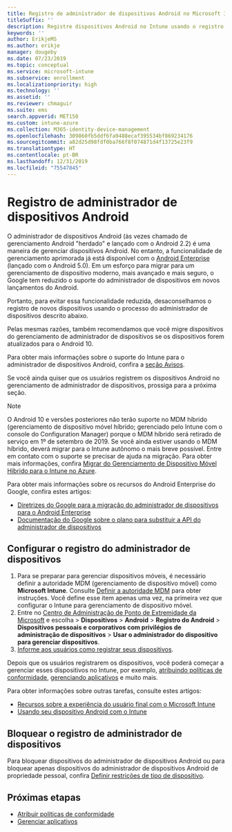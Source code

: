 ```yaml
---
title: Registro de administrador de dispositivos Android no Microsoft Intune
titleSuffix: ''
description: Registre dispositivos Android no Intune usando o registro de administrador de dispositivos.
keywords: ''
author: ErikjeMS
ms.author: erikje
manager: dougeby
ms.date: 07/23/2019
ms.topic: conceptual
ms.service: microsoft-intune
ms.subservice: enrollment
ms.localizationpriority: high
ms.technology: ''
ms.assetid: ''
ms.reviewer: chmaguir
ms.suite: ems
search.appverid: MET150
ms.custom: intune-azure
ms.collection: M365-identity-device-management
ms.openlocfilehash: 309860fb5ddf6fa9488ecaf395534bf869234176
ms.sourcegitcommit: a82d25d98fdf0ba766f8f074871d4f13725e23f9
ms.translationtype: HT
ms.contentlocale: pt-BR
ms.lasthandoff: 12/31/2019
ms.locfileid: "75547845"
---
```

# <a name="android-device-administrator-enrollment"></a>Registro de administrador de dispositivos Android

O administrador de dispositivos Android (às vezes chamado de gerenciamento Android "herdado" e lançado com o Android 2.2) é uma maneira de gerenciar dispositivos Android. No entanto, a funcionalidade de gerenciamento aprimorada já está disponível com o [Android Enterprise](https://www.android.com/enterprise/management/) (lançado com o Android 5.0). Em um esforço para migrar para um gerenciamento de dispositivo moderno, mais avançado e mais seguro, o Google tem reduzido o suporte do administrador de dispositivos em novos lançamentos do Android.

Portanto, para evitar essa funcionalidade reduzida, desaconselhamos o registro de novos dispositivos usando o processo do administrador de dispositivos descrito abaixo.

Pelas mesmas razões, também recomendamos que você migre dispositivos do gerenciamento de administrador de dispositivos se os dispositivos forem atualizados para o Android 10. 

Para obter mais informações sobre o suporte do Intune para o administrador de dispositivos Android, confira a [seção Avisos](../fundamentals/whats-new.md#decreasing-support-for-android-device-administrator).

Se você ainda quiser que os usuários registrem os dispositivos Android no gerenciamento de administrador de dispositivos, prossiga para a próxima seção.  


> [!Note]  
> O Android 10 e versões posteriores não terão suporte no MDM híbrido (gerenciamento de dispositivo móvel híbrido; gerenciado pelo Intune com o console do Configuration Manager) porque o MDM híbrido será retirado de serviço em 1º de setembro de 2019. Se você ainda estiver usando o MDM híbrido, deverá migrar para o Intune autônomo o mais breve possível. Entre em contato com o suporte se precisar de ajuda na migração. Para obter mais informações, confira [Migrar do Gerenciamento de Dispositivo Móvel Híbrido para o Intune no Azure](https://aka.ms/hybrid_notification).

Para obter mais informações sobre os recursos do Android Enterprise do Google, confira estes artigos:
- [Diretrizes do Google para a migração do administrador de dispositivos para o Android Enterprise](http://static.googleusercontent.com/media/android.com/en/enterprise/static/2016/pdfs/enterprise/Android-Enterprise-Migration-Bluebook_2019.pdf)
- [Documentação do Google sobre o plano para substituir a API do administrador de dispositivos](https://developers.google.com/android/work/device-admin-deprecation)


## <a name="set-up-device-administrator-enrollment"></a>Configurar o registro do administrador de dispositivos

1. Para se preparar para gerenciar dispositivos móveis, é necessário definir a autoridade MDM (gerenciamento de dispositivo móvel) como **Microsoft Intune**. Consulte [Definir a autoridade MDM](../fundamentals/mdm-authority-set.md) para obter instruções. Você define esse item apenas uma vez, na primeira vez que configurar o Intune para gerenciamento de dispositivo móvel.
2. Entre no [Centro de Administração de Ponto de Extremidade da Microsoft](https://go.microsoft.com/fwlink/?linkid=2109431) e escolha > **Dispositivos** > **Android** > **Registro do Android** > **Dispositivos pessoais e corporativos com privilégios de administração de dispositivos** > **Usar o administrador do dispositivo para gerenciar dispositivos**.
3. [Informe aos usuários como registrar seus dispositivos](/intune-user-help/enroll-your-device-in-intune-android).  

Depois que os usuários registrarem os dispositivos, você poderá começar a gerenciar esses dispositivos no Intune, por exemplo, [atribuindo políticas de conformidade](../protect/compliance-policy-create-android.md), [gerenciando aplicativos](../apps/app-management.md) e muito mais.

Para obter informações sobre outras tarefas, consulte estes artigos:
- [Recursos sobre a experiência do usuário final com o Microsoft Intune](../fundamentals/end-user-educate.md)
- [Usando seu dispositivo Android com o Intune](https://docs.microsoft.com/intune-user-help/using-your-android-device-with-intune)


## <a name="block-device-administrator-enrollment"></a>Bloquear o registro de administrador de dispositivos
Para bloquear dispositivos do administrador de dispositivos Android ou para bloquear apenas dispositivos do administrador de dispositivos Android de propriedade pessoal, confira [Definir restrições de tipo de dispositivo](enrollment-restrictions-set.md).



## <a name="next-steps"></a>Próximas etapas
- [Atribuir políticas de conformidade](../protect/compliance-policy-create-android.md)
- [Gerenciar aplicativos](../apps/app-management.md)
